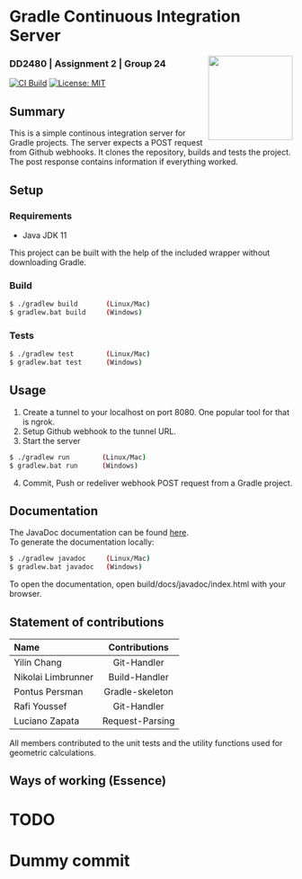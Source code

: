 # Gradle Continuous Integration Server
<img align="right" width="150" height="150" src="https://cdn0.iconfinder.com/data/icons/people-occupations-icons-rounded/110/Construction-Worker-4-512.png">

### DD2480 | Assignment 2 | Group 24

[![CI Build](https://github.com/lucianozapata/DD2480VT221/actions/workflows/gradle.yml/badge.svg)](https://github.com/lucianozapata/smallest-java-ci/actions/workflows/gradle.yml)
[![License: MIT](https://img.shields.io/badge/License-MIT-yellow.svg)](https://opensource.org/licenses/MIT)

## Summary

This is a simple continous integration server for Gradle projects. The server expects a POST request from Github webhooks. It clones the repository, builds and tests the project. The post response contains information if everything worked.

## Setup 

### Requirements 
* Java JDK 11

This project can be built with the help of the included wrapper without downloading Gradle.
### Build 
```bash
$ ./gradlew build       (Linux/Mac)
$ gradlew.bat build     (Windows)
```
### Tests
```bash
$ ./gradlew test        (Linux/Mac)
$ gradlew.bat test      (Windows)
```

## Usage

1. Create a tunnel to your localhost on port 8080. One popular tool for that is ngrok.
2. Setup Github webhook to the tunnel URL.
3. Start the server 
```bash
$ ./gradlew run        (Linux/Mac)
$ gradlew.bat run      (Windows)
```
4. Commit, Push or redeliver webhook POST request from a Gradle project. 

## Documentation 

The JavaDoc documentation can be found [here](https://lucianozapata.github.io/smallest-java-ci). <br>
To generate the documentation locally:
```bash
$ ./gradlew javadoc     (Linux/Mac)
$ gradlew.bat javadoc   (Windows)
```
To open the documentation, open build/docs/javadoc/index.html with your browser.

## Statement of contributions

| Name      |                          Contributions                          |
|:----------|:---------------------------------------------------------------:|
| Yilin Chang    |  Git-Handler		|
| Nikolai Limbrunner |	Build-Handler						|
| Pontus Persman | Gradle-skeleton  			 |
| Rafi Youssef | Git-Handler              |
| Luciano Zapata | Request-Parsing     		|

All members contributed to the unit tests and the utility functions used for geometric calculations.

## Ways of working (Essence)

# TODO
# Dummy commit
